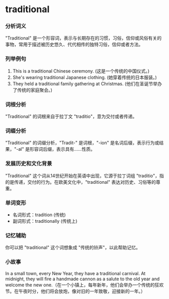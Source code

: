 # traditional

### 分析词义

  

"Traditional" 是一个形容词，表示与长期存在的习惯，习俗，信仰或风俗有关的事物，常用于描述被历史悠久、代代相传的独特习俗，信仰或者方法。

  

### 列举例句

  

1.  This is a traditional Chinese ceremony. (这是一个传统的中国仪式。)
2.  She's wearing traditional Japanese clothing. (她穿着传统的日本服装。)
3.  They held a traditional family gathering at Christmas. (他们在圣诞节举办了传统的家庭聚会。)

  

### 词根分析

  

"Traditional" 的词根来自于拉丁文 "traditio"，意为交付或者传递。

  

### 词缀分析

  

"Traditional" 的词缀分析，"Tradit-" 是词根，"-ion" 是名词后缀，表示行为或结果，"-al" 是形容词后缀，表示具有……性质。

  

### 发展历史和文化背景

  

"Traditional" 这个词从14世纪开始在英语中出现，它源于拉丁词组 "traditio"，指的是传递，交付的行为。在欧美文化中，"traditional" 表达对历史、习俗等的尊重。

  

### 单词变形

  

*   名词形式：tradition (传统)
*   副词形式：traditionally (传统上)

  

### 记忆辅助

  

你可以把 "traditional" 这个词想象成 "传统的铃声"，以此帮助记忆。

  

### 小故事

  

In a small town, every New Year, they have a traditional carnival. At midnight, they will fire a handmade cannon as a salute to the old year and welcome the new one.（在一个小镇上，每年新年，他们会举办一个传统的狂欢节。在午夜时分，他们将会放炮，像对旧的一年致敬，迎接新的一年。）

